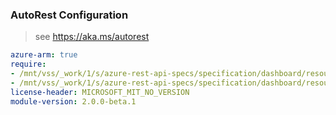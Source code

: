 ### AutoRest Configuration

> see https://aka.ms/autorest

``` yaml
azure-arm: true
require:
- /mnt/vss/_work/1/s/azure-rest-api-specs/specification/dashboard/resource-manager/readme.md
- /mnt/vss/_work/1/s/azure-rest-api-specs/specification/dashboard/resource-manager/readme.go.md
license-header: MICROSOFT_MIT_NO_VERSION
module-version: 2.0.0-beta.1

```